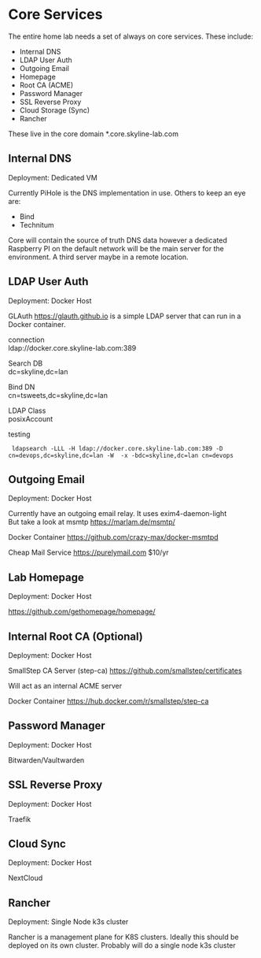 Core Services
====================================================
The entire home lab needs a set of always on core services. 
These include:
- Internal DNS
- LDAP User Auth
- Outgoing Email
- Homepage
- Root CA (ACME)
- Password Manager
- SSL Reverse Proxy
- Cloud Storage (Sync) 
- Rancher


These live in the core domain *.core.skyline-lab.com

Internal DNS
----------------------------------------------------
Deployment: Dedicated VM

Currently PiHole is the DNS implementation in use. Others to keep an eye are:
- Bind
- Technitum

Core will contain the source of truth DNS data however a dedicated Raspberry PI on the default network will be the main server for the environment. A third server maybe in a remote location.


LDAP User Auth
----------------------------------------------------
Deployment: Docker Host 

GLAuth https://glauth.github.io is a simple LDAP server that can run in a Docker container. 

connection  
ldap://docker.core.skyline-lab.com:389

Search DB  
dc=skyline,dc=lan

Bind DN  
cn=tsweets,dc=skyline,dc=lan

LDAP Class  
posixAccount

testing
```
 ldapsearch -LLL -H ldap://docker.core.skyline-lab.com:389 -D cn=devops,dc=skyline,dc=lan -W  -x -bdc=skyline,dc=lan cn=devops
```




Outgoing Email
----------------------------------------------------
Deployment: Docker Host

Currently have an outgoing email relay. It uses exim4-daemon-light  
But take a look at msmtp https://marlam.de/msmtp/

Docker Container https://github.com/crazy-max/docker-msmtpd

Cheap Mail Service  https://purelymail.com  $10/yr


Lab Homepage
----------------------------------------------------
Deployment: Docker Host

https://github.com/gethomepage/homepage/

Internal Root CA (Optional)
----------------------------------------------------
Deployment: Docker Host

SmallStep CA Server (step-ca) https://github.com/smallstep/certificates

Will act as an internal ACME server

Docker Container https://hub.docker.com/r/smallstep/step-ca

Password Manager
----------------------------------------------------
Deployment: Docker Host

Bitwarden/Vaultwarden


SSL Reverse Proxy
----------------------------------------------------
Deployment: Docker Host

Traefik 


Cloud Sync
----------------------------------------------------
Deployment: Docker Host

NextCloud

Rancher
----------------------------------------------------
Deployment: Single Node k3s cluster

Rancher is a management plane for K8S clusters. Ideally this should be deployed on its own cluster. Probably will do a single node k3s cluster